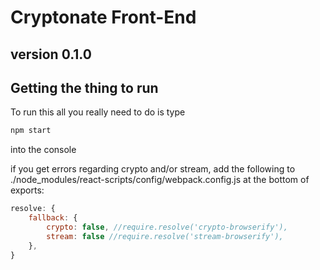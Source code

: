 # Cryptonate Front-End 
## version 0.1.0

## Getting the thing to run

To run this all you really need to do is type
```bash
npm start
```
into the console

if you get errors regarding crypto and/or stream, add the following to ./node_modules/react-scripts/config/webpack.config.js at the bottom of exports:
```js
resolve: {
	fallback: {
		crypto: false, //require.resolve('crypto-browserify'),
		stream: false //require.resolve('stream-browserify'),
	},
}
```